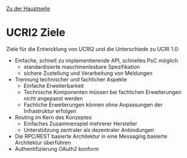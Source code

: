 [Zu der Hauptseite](index.md)
# UCRI2 Ziele

Ziele für die Entwicklung von UCRI2 und die Unterschiede zu UCRI 1.0:

- Einfache, schnell zu implementierende API, schnelles PoC möglich
  - standardisierte maschinenlesbare Spezifikation
  - sichere Zustellung und Verarbeitung von Meldungen
- Trennung technischer und fachlicher Aspekte
  - Einfache Erweiterbarkeit
  - Technische Komponenten müssen bei fachlichen Erweiterungen nicht angepasst werden
  - Fachliche Erweiterungen können ohne Anpassungen der Infrastruktur erfolgen
- Routing im Kern des Konzeptes
  - Einfaches Zusammenspiel mehrerer Hersteller
  - Unterstützung zentraler als dezentraler Anbindungen
- Die RPC/REST basierte Architektur in eine Messaging basierte Architektur überführen
- Authentifizierung OAuth2 konform
